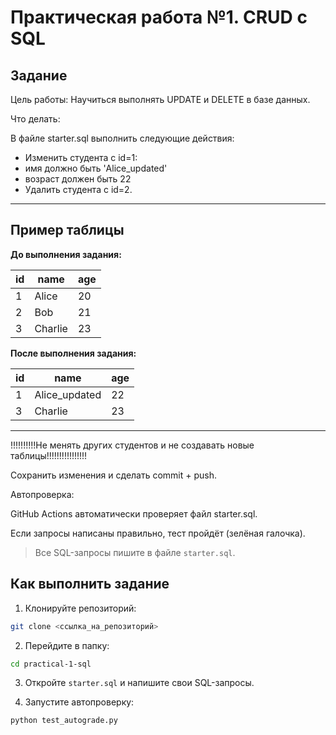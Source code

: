 # Практическая работа №1. CRUD с SQL

## Задание
Цель работы:
Научиться выполнять UPDATE и DELETE в базе данных.

Что делать:

В файле starter.sql выполнить следующие действия:
- Изменить студента с id=1:
- имя должно быть 'Alice_updated'
- возраст должен быть 22
- Удалить студента с id=2.

---

## Пример таблицы

**До выполнения задания:**

| id | name    | age |
|----|---------|-----|
| 1  | Alice   | 20  |
| 2  | Bob     | 21  |
| 3  | Charlie | 23  |

**После выполнения задания:**

| id | name          | age |
|----|---------------|-----|
| 1  | Alice_updated | 22  |
| 3  | Charlie       | 23  |

---
!!!!!!!!!!Не менять других студентов и не создавать новые таблицы!!!!!!!!!!!!!!!!

Сохранить изменения и сделать commit + push.

Автопроверка:

GitHub Actions автоматически проверяет файл starter.sql.

Если запросы написаны правильно, тест пройдёт (зелёная галочка).

> Все SQL-запросы пишите в файле `starter.sql`.


## Как выполнить задание
1. Клонируйте репозиторий:
```bash
git clone <ссылка_на_репозиторий>
```

2. Перейдите в папку:
```bash
cd practical-1-sql
```

3. Откройте `starter.sql` и напишите свои SQL-запросы.

4. Запустите автопроверку:
```bash
python test_autograde.py
```
